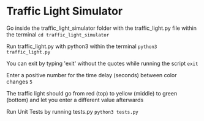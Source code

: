 # Traffic Light Simulator

Go inside the traffic_light_simulator folder with the traffic_light.py file within the terminal
```cd traffic_light_simulator```

Run traffic_light.py with python3 within the terminal
```python3 traffic_light.py```

You can exit by typing 'exit' without the quotes while running the script
```exit```

Enter a positive number for the time delay (seconds) between color changes
```5```

The traffic light should go from red (top) to yellow (middle) to green (bottom) and let you enter a different value afterwards

Run Unit Tests by running tests.py
```python3 tests.py```
